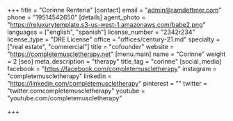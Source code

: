 +++
title = "Corinne Renteria"
[contact]
email = "admin@ramdettmer.com"
phone = "19514542650"
[details]
agent_photo = "https://reluxurytemplate.s3-us-west-1.amazonaws.com/babe2.png"
languages = ["english", "spanish"]
license_number = "2342r234"
license_type = "DRE License"
office = "offices/century-21.md"
specialty = ["real estate", "commercial"]
title = "cofounder"
website = "https://completemuscletherapy.net"
[menu.main]
name = "Corinne"
weight = 2
[seo]
meta_description = "therapy"
title_tag = "corinne"
[social_media]
facebook = "https://facebook.com/completemuscletherapy"
instagram = "completemuscletherapy"
linkedin = "https://linkedin.com/completemuscletherapy"
pinterest = ""
twitter = "twitter.comcompletemuscletherapy"
youtube = "youtube.com/completemuscletherapy"

+++

